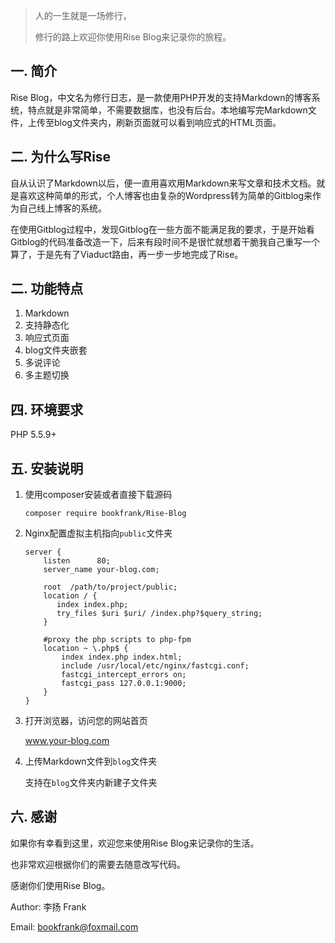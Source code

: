 <!--
author: Frank
head: http://tva4.sinaimg.cn/crop.156.0.284.284.180/6480cc8cjw1ey58n3ptowj20go07x0tp.jpg
date: 2017-01-31
title: 欢迎使用Rise Blog
tags: RiseBlog
images: http://pingodata.qiniudn.com/cube2.jpg
category: Rise
status: publish
summary:人的一生就是一场修行，修行的路上欢迎你使用Rise Blog来记录你的旅程。
-->

> 人的一生就是一场修行，
>
> 修行的路上欢迎你使用Rise Blog来记录你的旅程。

## 一. 简介 ##

Rise Blog，中文名为修行日志，是一款使用PHP开发的支持Markdown的博客系统，特点就是非常简单，不需要数据库，也没有后台。本地编写完Markdown文件，上传至blog文件夹内，刷新页面就可以看到响应式的HTML页面。

## 二. 为什么写Rise

自从认识了Markdown以后，便一直用喜欢用Markdown来写文章和技术文档。就是喜欢这种简单的形式，个人博客也由复杂的Wordpress转为简单的Gitblog来作为自己线上博客的系统。

在使用Gitblog过程中，发现Gitblog在一些方面不能满足我的要求，于是开始看Gitblog的代码准备改造一下，后来有段时间不是很忙就想着干脆我自己重写一个算了，于是先有了Viaduct路由，再一步一步地完成了Rise。 

## 二. 功能特点 ##

1. Markdown
2. 支持静态化
3. 响应式页面
4. blog文件夹嵌套
5. 多说评论
6. 多主题切换

## 四. 环境要求 ##

PHP 5.5.9+

## 五. 安装说明 ##

1. 使用composer安装或者直接下载源码  

   ```shell
   composer require bookfrank/Rise-Blog
   ```

2. Nginx配置虚拟主机指向`public`文件夹

   ```nginx
   server {
       listen      80;
       server_name your-blog.com;

       root  /path/to/project/public;
       location / {
          index index.php;
          try_files $uri $uri/ /index.php?$query_string;
       }

       #proxy the php scripts to php-fpm
       location ~ \.php$ {
           index index.php index.html;
           include /usr/local/etc/nginx/fastcgi.conf;
           fastcgi_intercept_errors on;
           fastcgi_pass 127.0.0.1:9000;
       }
   }
   ```

3. 打开浏览器，访问您的网站首页

   www.your-blog.com

4. 上传Markdown文件到`blog`文件夹

   支持在`blog`文件夹内新建子文件夹  

## 六. 感谢 ##

如果你有幸看到这里，欢迎您来使用Rise Blog来记录你的生活。

也非常欢迎根据你们的需要去随意改写代码。

感谢你们使用Rise Blog。

Author: 李扬 Frank   

Email: bookfrank@foxmail.com

